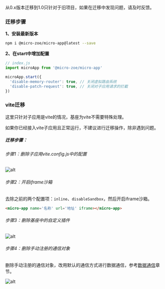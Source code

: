 从0.x版本迁移到1.0只针对于旧项目，如果在迁移中发现问题，请及时反馈。

### 迁移步骤
**1、安装最新版本**
```bash
npm i @micro-zoe/micro-app@latest --save
```

**2、在start中增加配置**
```js
// index.js
import microApp from '@micro-zoe/micro-app'

microApp.start({
  'disable-memory-router': true, // 关闭虚拟路由系统
  'disable-patch-request': true, // 关闭对子应用请求的拦截
})
```

### vite迁移
这里只针对子应用是vite的情况，基座为vite不需要特殊处理。

如果你已经接入vite子应用且正常运行，不建议进行迁移操作，除非遇到问题。

##### 迁移步骤：


###### 步骤1：删除子应用vite.config.js中的配置

![alt](https://img11.360buyimg.com/imagetools/jfs/t1/139617/40/34382/151613/642ea0aaF6702a8f3/6499828d857d86d4.png ':size=900')


###### 步骤2：开启iframe沙箱
去除之前的两个配置项：`inline`、`disableSandbox`，然后开启iframe沙箱。

```html
<micro-app name='名称' url='地址' iframe></micro-app>
```

###### 步骤3：删除基座中的自定义插件
![alt](https://img11.360buyimg.com/imagetools/jfs/t1/183018/25/34575/44563/642ea0a9F91294e53/03f1ef93b1531932.png ':size=900')


###### 步骤4：删除手动注册的通信对象
删除手动注册的通信对象，改用默认的通信方式进行数据通信，参考[数据通信](/zh-cn/data)章节。

![alt](https://img10.360buyimg.com/imagetools/jfs/t1/98342/11/36602/21989/642ea0a9F6e5a197f/841d7fbd1e2c7bd1.png ':size=700')
